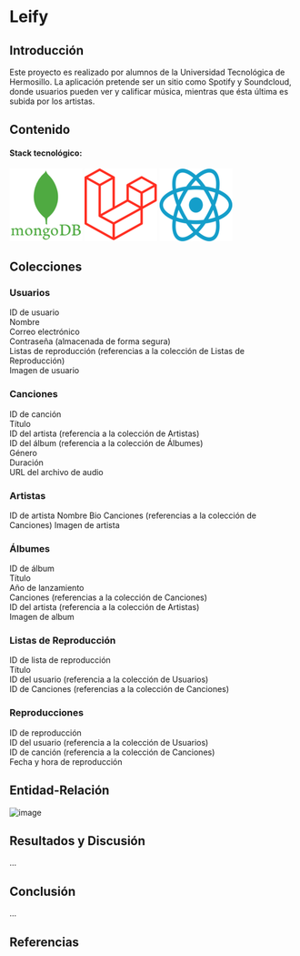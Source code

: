 # Leify

## Introducción
Este proyecto es realizado por alumnos de la Universidad Tecnológica de Hermosillo. La aplicación pretende ser un sitio como Spotify y Soundcloud, donde usuarios pueden ver y calificar música, mientras que ésta última es subida por los artistas.
## Contenido

#### Stack tecnológico: 
![Alt text](1*doAg1_fMQKWFoub-6gwUiQ.png) 
![Alt text](1200px-Laravel.svg.png) 
![Alt text](React.svg.png)

## Colecciones
### Usuarios
ID de usuario <br>
Nombre<br>
Correo electrónico<br>
Contraseña (almacenada de forma segura)<br>
Listas de reproducción (referencias a la colección de Listas de Reproducción)<br>
Imagen de usuario<br>

### Canciones
ID de canción<br>
Título<br>
ID del artista (referencia a la colección de Artistas)<br>
ID del álbum (referencia a la colección de Álbumes)<br>
Género<br>
Duración<br>
URL del archivo de audio<br>

### Artistas
ID de artista
Nombre
Bio
Canciones (referencias a la colección de Canciones)
Imagen de artista

### Álbumes
ID de álbum<br>
Título<br>
Año de lanzamiento<br>
Canciones (referencias a la colección de Canciones)<br>
ID del artista (referencia a la colección de Artistas)<br>
Imagen de album<br>

### Listas de Reproducción
ID de lista de reproducción<br>
Título<br>
ID del usuario (referencia a la colección de Usuarios)<br>
ID de Canciones (referencias a la colección de Canciones)<br>

### Reproducciones
ID de reproducción<br>
ID del usuario (referencia a la colección de Usuarios)<br>
ID de canción (referencia a la colección de Canciones)<br>
Fecha y hora de reproducción<br>

## Entidad-Relación
![image](https://github.com/REUBATCODE/leify/assets/126991341/40d745af-64fe-4f61-b035-6f0a3cf2c285)

## Resultados y Discusión
...

## Conclusión
...

## Referencias
